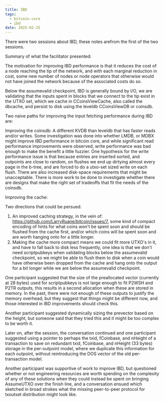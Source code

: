 ```yaml
---
title: IBD
tags:
  - bitcoin-core
  - ibd
date: 2025-02-25
---
```


There were two sessions about IBD, these notes arefrom the first of the two
sessions.

Summary of what the facilitator presented:

The motivation for improving IBD performance is that it reduces the cost of a
node reaching the tip of the network, and with each marginal reduction in cost,
some new number of nodes or node operators that otherwise would not have joined
the network because of the associated costs do so.

Below the assumevalid checkpoint, IBD is generally bound by I/O, we are
validating that the inputs spent in blocks that we connect to the tip exist in
the UTXO set, which we cache in CCoinsViewCache, also called the dbcache, and
persist to disk using the leveldb CCoinsViewDB or coinsdb.

Two naive paths for improving the input fetching performance during IBD are:

Improving the coinsdb: A different KVDB than leveldb that has faster reads
and/or writes. Some investigation was done into whether LMDB, or MDBX might
improve IBD performance in bitcoin core, and while significant read performance
improvements were observed, write performance was bad enough to make the benefit
a little fuzzier. One hypothesis for the write performance issue is that because
entries are inserted sorted, and outpoints are close to random, on flushes we
end up dirtying almost every page in the b-tree, and are forced to do a utxo-set
sized write on each flush. There are also increased disk-space requirements that
might be unacceptable. There is more work to be done to investigate whether
there are designs that make the right set of tradeoffs that fit the needs of the
coinsdb.

Improving the cache:

Two directions that could be persued.

1. An improved caching strategy, in the vein of:
https://github.com/LarryRuane/bitcoin/issues/7, some kind of compact encoding of
hints for what coins won't be spent soon and should be flushed from the cache
first, and/or which coins will be spent soon and are worth hanging onto for a
little longer.
1. Making the cache more compact means we could fit more UTXO's in it, and have
to fall back to disk less frequently, one idea is that we don't need
scriptpubkeys when validating blocks below the assumevalid checkpoint, so we
might be able to flush them to disk when a coin would have otherwise been
dropped from the cache and hang onto the output for a bit longer while we are
below the assumevalid checkpoint.

One participant suggested that the size of the preallocated vector (currently at
28 bytes) used for scriptpubkeys is not large enough to fit P2WSH and P2TR
outputs, this results in a second allocation when these are stored in memory. In
the past, there were not enough of these outputs to justify the memory overhead,
but they suggest that things might be different now, and those interested in IBD
improvements should check this.

Another participant suggested dynamically sizing the prevector based on the
height, but someone said that they tried this and it might be too complex to be
worth it.

Later on, after the session, the conversation continued and one participant
suggested using a pointer to perhaps the txid, fCoinbase, and nHeight of a
transaction to save on redundant txid, fCoinbase, and nHeight (33 bytes) storage
in the per-outpoint model, where we duplicate this information for each
outpoint, without reintroducing the DOS vector of the old per-transaction model.

Another participant was supportive of work to improve IBD, but questioned
whether or not engineering resources are worth spending on the complexity of any
of these solutions when they could instead be spent on bringing AssumeUTXO over
the finish line, and a conversation ensued which sketched in broad strokes what
the missing peer-to-peer protocol for txoutset distribution might look like.
